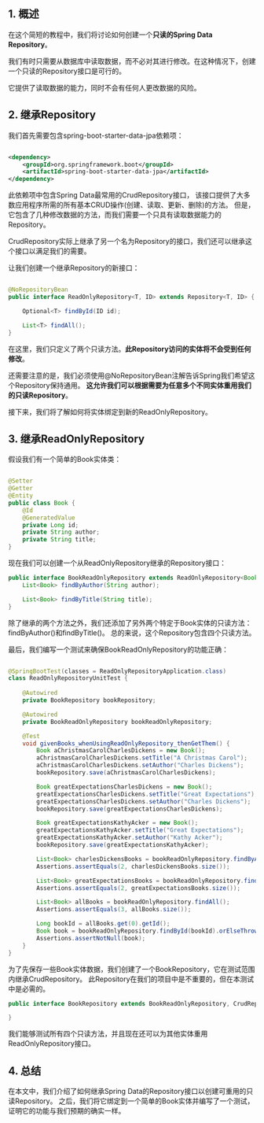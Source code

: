 ## 1. 概述

在这个简短的教程中，我们将讨论如何创建一个**只读的Spring Data Repository**。

我们有时只需要从数据库中读取数据，而不必对其进行修改。在这种情况下，创建一个只读的Repository接口是可行的。

它提供了读取数据的能力，同时不会有任何人更改数据的风险。

## 2. 继承Repository

我们首先需要包含spring-boot-starter-data-jpa依赖项：

```xml

<dependency>
    <groupId>org.springframework.boot</groupId>
    <artifactId>spring-boot-starter-data-jpa</artifactId>
</dependency>
```

此依赖项中包含Spring Data最常用的CrudRepository接口，
该接口提供了大多数应用程序所需的所有基本CRUD操作(创建、读取、更新、删除)的方法。
但是，它包含了几种修改数据的方法，而我们需要一个只具有读取数据能力的Repository。

CrudRepository实际上继承了另一个名为Repository的接口，我们还可以继承这个接口以满足我们的需要。

让我们创建一个继承Repository的新接口：

```java

@NoRepositoryBean
public interface ReadOnlyRepository<T, ID> extends Repository<T, ID> {

    Optional<T> findById(ID id);

    List<T> findAll();
}
```

在这里，我们只定义了两个只读方法。**此Repository访问的实体将不会受到任何修改**。

还需要注意的是，我们必须使用@NoRepositoryBean注解告诉Spring我们希望这个Repository保持通用。
**这允许我们可以根据需要为任意多个不同实体重用我们的只读Repository**。

接下来，我们将了解如何将实体绑定到新的ReadOnlyRepository。

## 3. 继承ReadOnlyRepository

假设我们有一个简单的Book实体类：

```java

@Setter
@Getter
@Entity
public class Book {
    @Id
    @GeneratedValue
    private Long id;
    private String author;
    private String title;
}
```

现在我们可以创建一个从ReadOnlyRepository继承的Repository接口：

```java
public interface BookReadOnlyRepository extends ReadOnlyRepository<Book, Long> {
    List<Book> findByAuthor(String author);

    List<Book> findByTitle(String title);
}
```

除了继承的两个方法之外，我们还添加了另外两个特定于Book实体的只读方法：findByAuthor()和findByTitle()。
总的来说，这个Repository包含四个只读方法。

最后，我们编写一个测试来确保BookReadOnlyRepository的功能正确：

```java

@SpringBootTest(classes = ReadOnlyRepositoryApplication.class)
class ReadOnlyRepositoryUnitTest {
    
    @Autowired
    private BookRepository bookRepository;

    @Autowired
    private BookReadOnlyRepository bookReadOnlyRepository;

    @Test
    void givenBooks_whenUsingReadOnlyRepository_thenGetThem() {
        Book aChristmasCarolCharlesDickens = new Book();
        aChristmasCarolCharlesDickens.setTitle("A Christmas Carol");
        aChristmasCarolCharlesDickens.setAuthor("Charles Dickens");
        bookRepository.save(aChristmasCarolCharlesDickens);

        Book greatExpectationsCharlesDickens = new Book();
        greatExpectationsCharlesDickens.setTitle("Great Expectations");
        greatExpectationsCharlesDickens.setAuthor("Charles Dickens");
        bookRepository.save(greatExpectationsCharlesDickens);

        Book greatExpectationsKathyAcker = new Book();
        greatExpectationsKathyAcker.setTitle("Great Expectations");
        greatExpectationsKathyAcker.setAuthor("Kathy Acker");
        bookRepository.save(greatExpectationsKathyAcker);

        List<Book> charlesDickensBooks = bookReadOnlyRepository.findByAuthor("Charles Dickens");
        Assertions.assertEquals(2, charlesDickensBooks.size());

        List<Book> greatExpectationsBooks = bookReadOnlyRepository.findByTitle("Great Expectations");
        Assertions.assertEquals(2, greatExpectationsBooks.size());

        List<Book> allBooks = bookReadOnlyRepository.findAll();
        Assertions.assertEquals(3, allBooks.size());

        Long bookId = allBooks.get(0).getId();
        Book book = bookReadOnlyRepository.findById(bookId).orElseThrow(NoSuchElementException::new);
        Assertions.assertNotNull(book);
    }
}
```

为了先保存一些Book实体数据，我们创建了一个BookRepository，它在测试范围内继承CrudRepository。
此Repository在我们的项目中是不重要的，但在本测试中是必需的。

```java
public interface BookRepository extends BookReadOnlyRepository, CrudRepository<Book, Long> {

}
```

我们能够测试所有四个只读方法，并且现在还可以为其他实体重用ReadOnlyRepository接口。

## 4. 总结

在本文中，我们介绍了如何继承Spring Data的Repository接口以创建可重用的只读Repository。
之后，我们将它绑定到一个简单的Book实体并编写了一个测试，证明它的功能与我们预期的确实一样。